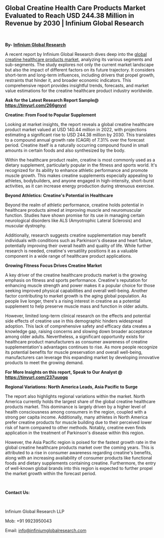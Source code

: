 <h2><strong>Global Creatine Health Care Products Market Evaluated to Reach USD 244.38 Million in Revenue by 2030 | Infinium Global Research</strong></h2>
<p>&nbsp;</p>
<p><strong>By- </strong><a href="https://www.infiniumglobalresearch.com"><strong>Infinium Global Research</strong></a></p>
<p>A recent report by Infinium Global Research dives deep into the <a href="https://www.infiniumglobalresearch.com/market-reports/global-creatine-health-care-products-market">global creatine healthcare products market</a>, analyzing its various segments and sub-segments. The study explores not only the current market landscape but also the impact of different factors on its future trajectory. It considers short-term and long-term influences, including drivers that propel growth, restraints that hinder it, and broader economic indicators. This comprehensive report provides insightful trends, forecasts, and market value estimations for the creatine healthcare product industry worldwide.</p>
<p><strong>Ask for the Latest Research Report Sample@ </strong><a href="https://tinyurl.com/266gnyvl"><strong>https://tinyurl.com/266gnyvl</strong></a></p>
<p><strong>Creatine: From Food to Popular Supplement</strong></p>
<p>Looking at market insights, the report reveals a global creatine healthcare product market valued at USD 140.44 million in 2022, with projections estimating a significant rise to USD 244.38 million by 2030. This translates to a compound annual growth rate (CAGR) of 7.31% over the forecast period. Creatine itself is a naturally occurring compound found in small amounts in certain foods and also synthesized by the body.</p>
<p>Within the healthcare product realm, creatine is most commonly used as a dietary supplement, particularly popular in the fitness and sports world. It's recognized for its ability to enhance athletic performance and promote muscle growth. This makes creatine supplements especially appealing to athletes, bodybuilders, and anyone engaged in high-intensity, short-burst activities, as it can increase energy production during strenuous exercise.</p>
<p><strong>Beyond Athletics: Creatine's Potential in Healthcare</strong></p>
<p>Beyond the realm of athletic performance, creatine holds potential in healthcare products aimed at improving muscle and neuromuscular function. Studies have shown promise for its use in managing certain neurological disorders like ALS (Amyotrophic Lateral Sclerosis) and muscular dystrophy.</p>
<p>Additionally, research suggests creatine supplementation may benefit individuals with conditions such as Parkinson's disease and heart failure, potentially improving their overall health and quality of life. While further research is needed, creatine's versatility positions it as a valuable component in a wide range of healthcare product applications.</p>
<p><strong>Growing Fitness Focus Drives Creatine Market</strong></p>
<p>A key driver of the creatine healthcare products market is the growing emphasis on fitness and sports performance. Creatine's reputation for enhancing muscle strength and power makes it a popular choice for those seeking improved physical capabilities and overall well-being. Another factor contributing to market growth is the aging global population. As people live longer, there's a rising interest in creatine as a potential supplement to help preserve muscle mass and function in older adults.</p>
<p>However, limited long-term clinical research on the effects and potential side effects of creatine use in this demographic hinders widespread adoption. This lack of comprehensive safety and efficacy data creates a knowledge gap, raising concerns and slowing down broader acceptance among older adults. Nevertheless, a significant opportunity exists for healthcare product manufacturers as consumer awareness of creatine supplementation's advantages continues to rise. As more people recognize its potential benefits for muscle preservation and overall well-being, manufacturers can leverage this expanding market by developing innovative products to meet the growing demand.</p>
<p><strong>For More Insights on this report, Speak to Our Analyst @ </strong><a href="https://tinyurl.com/237uuogq"><strong>https://tinyurl.com/237uuogq</strong></a></p>
<p><strong>Regional Variations: North America Leads, Asia Pacific to Surge</strong></p>
<p>The report also highlights regional variations within the market. North America currently holds the largest share of the global creatine healthcare products market. This dominance is largely driven by a higher level of health consciousness among consumers in the region, coupled with a strong per capita income. Additionally, many athletes in North America prefer creatine products for muscle building due to their perceived lower risk of harm compared to other methods. Notably, creatine even finds application in the treatment of Parkinson's disease within this region.</p>
<p>However, the Asia Pacific region is poised for the fastest growth rate in the global creatine healthcare products market over the coming years. This is attributed to a rise in consumer awareness regarding creatine's benefits, along with an increasing availability of consumer products like functional foods and dietary supplements containing creatine. Furthermore, the entry of well-known global brands into this region is expected to further propel the market growth within the forecast period.</p>
<p>&nbsp;</p>
<p><strong>Contact Us:</strong></p>
<p>&nbsp;</p>
<p>Infinium Global Research LLP</p>
<p>Mob: +91 9923950043</p>
<p>Email: <a href="mailto:info@infiniumglobalresearch.com">info@infiniumglobalresearch.com</a></p>